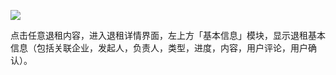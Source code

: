   


![](blob:https://www.gitbook.com/5baae7fc-188f-4082-adb9-553457a1c821)

点击任意退租内容，进入退租详情界面，左上方「基本信息」模块，显示退租基本信息（包括关联企业，发起人，负责人，类型，进度，内容，用户评论，用户确认）。


